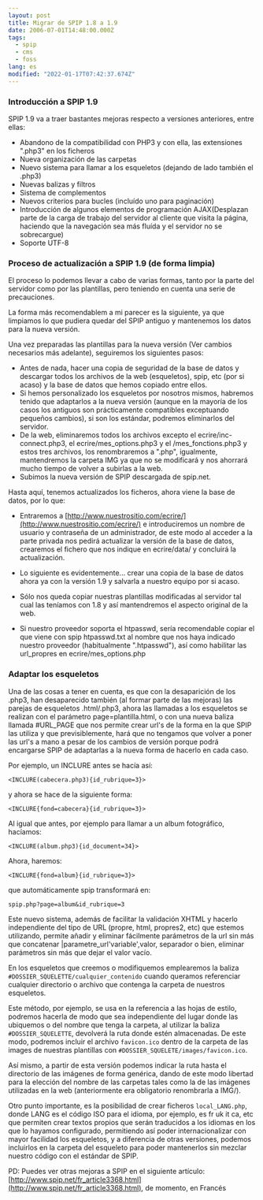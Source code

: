 ```yaml
---
layout: post
title: Migrar de SPIP 1.8 a 1.9
date: 2006-07-01T14:48:00.000Z
tags:
  - spip
  - cms
  - foss
lang: es
modified: "2022-01-17T07:42:37.674Z"
---
```


### Introducción a SPIP 1.9

SPIP 1.9 va a traer bastantes mejoras respecto a versiones anteriores, entre ellas:

- Abandono de la compatibilidad con PHP3 y con ella, las extensiones ".php3" en los ficheros
- Nueva organización de las carpetas
- Nuevo sistema para llamar a los esqueletos (dejando de lado también el .php3)
- Nuevas balizas y filtros
- Sistema de complementos
- Nuevos criterios para bucles (incluído uno para paginación)
- Introducción de algunos elementos de programación AJAX(Desplazan parte de la carga de trabajo del servidor al cliente que visita la página, haciendo que la navegación sea más fluída y el servidor no se sobrecargue)
- Soporte UTF-8

### Proceso de actualización a SPIP 1.9 (de forma limpia)

El proceso lo podemos llevar a cabo de varias formas, tanto por la parte del servidor como por las plantillas, pero teniendo en cuenta una serie de precauciones.

La forma más recomendablem a mi parecer es la siguiente, ya que limpiamos lo que pudiera quedar del SPIP antiguo y mantenemos los datos para la nueva versión.

Una vez preparadas las plantillas para la nueva versión (Ver cambios necesarios más adelante), seguiremos los siguientes pasos:

- Antes de nada, hacer una copia de seguridad de la base de datos y descargar todos los archivos de la web (esqueletos), spip, etc (por si acaso) y la base de datos que hemos copiado entre ellos.
- Si hemos personalizado los esqueletos por nosotros mismos, habremos tenido que adaptarlos a la nueva versión (aunque en la mayoría de los casos los antiguos son prácticamente compatibles exceptuando pequeños cambios), si son los estándar, podremos eliminarlos del servidor.
- De la web, eliminaremos todos los archivos excepto el ecrire/inc-connect.php3, el ecrire/mes_options.php3 y el /mes_fonctions.php3 y estos tres archivos, los renombraremos a ".php", igualmente, mantendremos la carpeta IMG ya que no se modificará y nos ahorrará mucho tiempo de volver a subirlas a la web.
- Subimos la nueva versión de SPIP descargada de spip.net.

Hasta aquí, tenemos actualizados los ficheros, ahora viene la base de datos, por lo que:

- Entraremos a [http://www.nuestrositio.com/ecrire/](http://www.nuestrositio.com/ecrire/) e introduciremos un nombre de usuario y contraseña de un administrador, de este modo al acceder a la parte privada nos pedirá actualizar la versión de la base de datos, crearemos el fichero que nos indique en ecrire/data/ y concluirá la actualización.
- Lo siguiente es evidentemente... crear una copia de la base de datos ahora ya con la versión 1.9 y salvarla a nuestro equipo por si acaso.
- Sólo nos queda copiar nuestras plantillas modificadas al servidor tal cual las teníamos con 1.8 y así mantendremos el aspecto original de la web.

- Si nuestro proveedor soporta el htpasswd, sería recomendable copiar el que viene con spip htpasswd.txt al nombre que nos haya indicado nuestro proveedor (habitualmente ".htpasswd"), así como habilitar las url_propres en ecrire/mes_options.php

### Adaptar los esqueletos

Una de las cosas a tener en cuenta, es que con la desaparición de los .php3, han desaparecido también (al formar parte de las mejoras) las parejas de esqueletos .html/.php3, ahora las llamadas a los esqueletos se realizan con el parámetro page=plantilla.html, o con una nueva baliza llamada #URL_PAGE que nos permite crear url's de la forma en la que SPIP las utiliza y que previsiblemente, hará que no tengamos que volver a poner las url's a mano a pesar de los cambios de versión porque podrá
encargarse SPIP de adaptarlas a la nueva forma de hacerlo en cada caso.

Por ejemplo, un INCLURE antes se hacía así:

```spip
<INCLURE(cabecera.php3){id_rubrique=3}>
```

y ahora se hace de la siguiente forma:

```spip
<INCLURE{fond=cabecera}{id_rubrique=3}>
```

Al igual que antes, por ejemplo para llamar a un album fotográfico, hacíamos:

```spip
<INCLURE(album.php3){id_document=34}>
```

Ahora, haremos:

```spip
<INCLURE{fond=album}{id_rubrique=3}>
```

que automáticamente spip transformará en:

```spip
spip.php?page=album&id_rubrique=3
```

Este nuevo sistema, además de facilitar la validación XHTML y hacerlo independiente del tipo de URL (propre, html, propres2, etc) que estemos utilizando, permite añadir y eliminar fácilmente parámetros de la url sin más que concatenar |parametre_url'variable',valor, separador o bien, eliminar parámetros sin más que dejar el valor vacío.

En los esqueletos que creemos o modifiquemos emplearemos la baliza `#DOSSIER_SQUELETTE/cualquier_contenido` cuando queramos referenciar cualquier directorio o archivo que contenga la carpeta de nuestros esqueletos.

Este método, por ejemplo, se usa en la referencia a las hojas de estilo, podremos hacerla de modo que sea independiente del lugar donde las ubiquemos o del nombre que tenga la carpeta, al utilizar la baliza `#DOSSIER_SQUELETTE`, devolverá la ruta donde estén almacenadas. De este modo, podremos incluir el archivo `favicon.ico` dentro de la carpeta de las images de nuestras plantillas con `#DOSSIER_SQUELETE/images/favicon.ico`.

Así mismo, a partir de esta versión podemos indicar la ruta hasta el directorio de las imágenes de forma genérica, dando de este modo libertad para la elección del nombre de las carpetas tales como la de las imágenes utilizadas en la web (anteriormente era obligatorio renombrarla a IMG/).

Otro punto importante, es la posibilidad de crear ficheros `local_LANG.php`, donde LANG es el código ISO para el idioma, por ejemplo, es fr uk it ca, etc que permiten crear textos propios que serán traducidos a los idiomas en los que lo hayamos configurado, permitiendo así poder internacionalizar con mayor facilidad los esqueletos, y a diferencia de otras versiones, podemos incluirlos en la carpeta del esqueleto para poder mantenerlos sin mezclar nuestro código con el estándar de SPIP.

PD: Puedes ver otras mejoras a SPIP en el siguiente artículo: [http://www.spip.net/fr_article3368.html](http://www.spip.net/fr_article3368.html), de momento, en Francés
